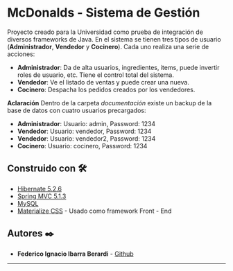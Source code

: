 # McDonalds - Sistema de Gestión

Proyecto creado para la Universidad como prueba de integración de diversos frameworks de Java.
En el sistema se tienen tres tipos de usuario (**Administrador**, **Vendedor** y **Cocinero**). Cada uno realiza una serie de acciones:

* **Administrador**: Da de alta usuarios, ingredientes, items, puede invertir roles de usuario, etc. Tiene el control total del sistema.
* **Vendedor**: Ve el listado de ventas y puede crear una nueva.
* **Cocinero**: Despacha los pedidos creados por los vendedores.

**Aclaración**
Dentro de la carpeta *documentación* existe un backup de la base de datos con cuatro usuarios precargados:

* **Administrador**: Usuario: admin, Password: 1234
* **Vendedor**: Usuario: vendedor, Password: 1234
* **Vendedor**: Usuario: vendedor2, Password: 1234
* **Cocinero**: Usuario: cocinero, Password: 1234


## Construido con 🛠️

* [Hibernate 5.2.6](https://hibernate.org/)
* [Spring MVC 5.1.3](https://spring.io/)
* [MySQL](https://www.mysql.com/)
* [Materialize CSS](https://materializecss.com/) - Usado como framework Front - End

## Autores ✒️

* **Federico Ignacio Ibarra Berardi** - [Github](https://github.com/EuronGreyjoy91)

---
